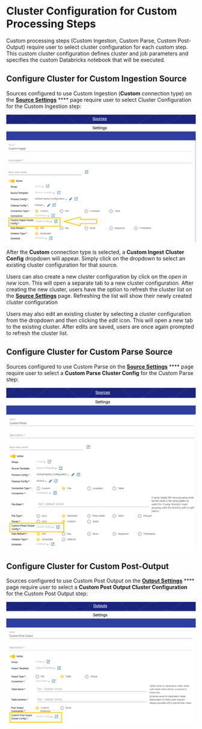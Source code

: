 # Cluster Configuration for Custom Processing Steps

Custom processing steps (Custom Ingestion, Custom Parse, Custom Post-Output) require user to select cluster configuration for each custom step. This custom cluster configuration defines cluster and job parameters and specifies the custom Databricks notebook that will be executed.



## Configure Cluster for Custom Ingestion Source

Sources configured to use Custom Ingestion (**Custom** connection type) on the [**Source Settings**](../../../source-configuration/source-details.md) **** page require user to select Cluster Configuration for the Custom Ingestion step:

![](<../../../../.gitbook/assets/image (390) (1).png>)

After the **Custom** connection type is selected, a **Custom Ingest** **Cluster Config** dropdown will appear. Simply click on the dropdown to select an existing cluster configuration for that source.

Users can also create a new cluster configuration by click on the _open in new_ icon. This will open a separate tab to a new cluster configuration. After creating the new cluster, users have the option to refresh the cluster list on the [**Source Settings**](../../../source-configuration/source-details.md) page. Refreshing the list will show their newly created cluster configuration

Users may also edit an existing cluster by selecting a cluster configuration from the dropdown and then clicking the _edit_ icon. This will open a new tab to the existing cluster. After edits are saved, users are once again prompted to refresh the cluster list.

## Configure Cluster for Custom Parse Source

Sources configured to use Custom Parse on the [**Source Settings**](../../../source-configuration/source-details.md) **** page require user to select a **Custom Parse Cluster Config** for the Custom Parse step:

![](<../../../../.gitbook/assets/image (381).png>)



## Configure Cluster for Custom Post-Output

Sources configured to use Custom Post Output on the [**Output Settings**](../../../output-configuration/output-details.md) **** page require user to select a **Custom Post Output Cluster Configuration** for the Custom Post Output step:

![](<../../../../.gitbook/assets/image (385).png>)
